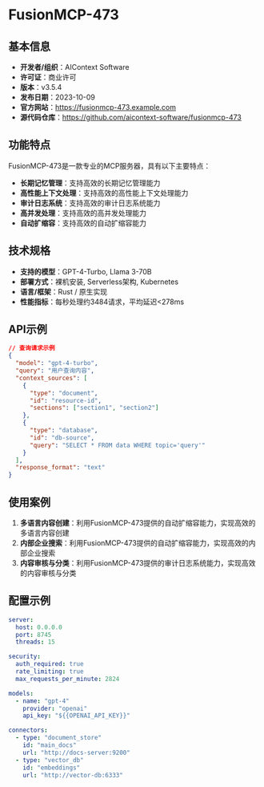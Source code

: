 # FusionMCP-473

## 基本信息

- **开发者/组织**：AIContext Software
- **许可证**：商业许可
- **版本**：v3.5.4
- **发布日期**：2023-10-09
- **官方网站**：https://fusionmcp-473.example.com
- **源代码仓库**：https://github.com/aicontext-software/fusionmcp-473

## 功能特点

FusionMCP-473是一款专业的MCP服务器，具有以下主要特点：

- **长期记忆管理**：支持高效的长期记忆管理能力
- **高性能上下文处理**：支持高效的高性能上下文处理能力
- **审计日志系统**：支持高效的审计日志系统能力
- **高并发处理**：支持高效的高并发处理能力
- **自动扩缩容**：支持高效的自动扩缩容能力


## 技术规格

- **支持的模型**：GPT-4-Turbo, Llama 3-70B
- **部署方式**：裸机安装, Serverless架构, Kubernetes
- **语言/框架**：Rust / 原生实现
- **性能指标**：每秒处理约3484请求，平均延迟<278ms

## API示例

```json
// 查询请求示例
{
  "model": "gpt-4-turbo",
  "query": "用户查询内容",
  "context_sources": [
    {
      "type": "document",
      "id": "resource-id",
      "sections": ["section1", "section2"]
    },
    {
      "type": "database",
      "id": "db-source",
      "query": "SELECT * FROM data WHERE topic='query'"
    }
  ],
  "response_format": "text"
}
```

## 使用案例

1. **多语言内容创建**：利用FusionMCP-473提供的自动扩缩容能力，实现高效的多语言内容创建
2. **内部企业搜索**：利用FusionMCP-473提供的自动扩缩容能力，实现高效的内部企业搜索
3. **内容审核与分类**：利用FusionMCP-473提供的审计日志系统能力，实现高效的内容审核与分类


## 配置示例

```yaml
server:
  host: 0.0.0.0
  port: 8745
  threads: 15

security:
  auth_required: true
  rate_limiting: true
  max_requests_per_minute: 2824

models:
  - name: "gpt-4"
    provider: "openai"
    api_key: "${{OPENAI_API_KEY}}"

connectors:
  - type: "document_store"
    id: "main_docs"
    url: "http://docs-server:9200"
  - type: "vector_db"
    id: "embeddings"
    url: "http://vector-db:6333"
```